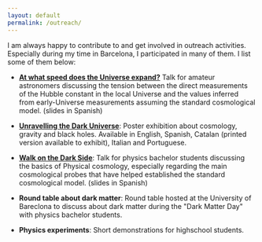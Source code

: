 ```yaml
---
layout: default
permalink: /outreach/
---
```


I am always happy to contribute to and get involved in outreach activities. Especially during my time in Barcelona, I participated in many of them. I list some of them below: 

- [**At what speed does the Universe expand?**](https://github.com/jl-bernal/jl-bernal.github.io/blob/main/assets/docs/JLB_AAS_red.pdf) Talk for amateur astronomers discussing the tension between the direct measurements of the Hubble constant in the local Universe and the values inferred from early-Universe measurements assuming the standard cosmological model. (slides in Spanish)

- [**Unravelling the Dark Universe**](https://serviparticules.ub.edu/en/materials/exhibitions/unravelling-dark-universe): Poster exhibition about cosmology, gravity and black holes. Available in English, Spanish, Catalan (printed version available to exhibit), Italian and Portuguese. 

- [**Walk on the Dark Side**](https://github.com/jl-bernal/jl-bernal.github.io/blob/main/assets/docs/WalkDarkSide.pdf): Talk for physics bachelor students discussing the basics of Physical cosmology, especially regarding the main cosmological probes that have helped established the standard cosmological model. (slides in Spanish)

- **Round table about dark matter**: Round table hosted at the University of Bareclona to discuss about dark matter during the "Dark Matter Day" with physics bachelor students.

- **Physics experiments**: Short demonstrations for highschool students.
